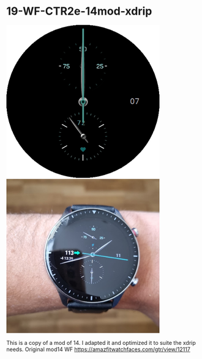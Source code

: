 # 19-WF-CTR2e-14mod-xdrip

<img src="./Preview.gif" alt="drawing" width="400"/>
<br>
<img src="./preview_14mod.jpeg" alt="drawing" width="400"/>

This is a copy of a mod of 14. I adapted it and optimized it to suite the xdrip needs.
Original mod14 WF https://amazfitwatchfaces.com/gtr/view/12117
